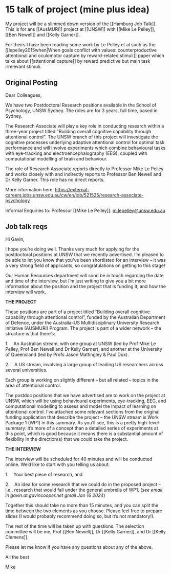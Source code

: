 # 15 talk of project (mine plus idea)

My project will be a slimmed down version of the [[Hamburg Job Talk]]. This is for ans [[AusMURI]] project at [[UNSW]] with [[Mike Le Pelley]], [[Ben Newell]] and [[Kelly Garner]].

For theirs I have been reading some work by Le Pelley et al such as the [[lepelley2015when|When goals conflict with values: counterproductive attentional and oculomotor capture by reward-related stimuli]] paper which talks about [[attentional capture]] by reward predictive but main task irrelevant stimuli.

## Original Posting

Dear Colleagues,

We have two Postdoctoral Research positions available in the School of Psychology, UNSW Sydney. The roles are for 3 years, full time, based in Sydney.

The Research Associate will play a key role in conducting research within a three-year project titled "Building overall cognitive capability through attentional control". The UNSW branch of this project will investigate the cognitive processes underlying adaptive attentional control for optimal task performance and will involve experiments which combine behavioural tasks with eye-tracking and electroencephalography (EEG), coupled with computational modelling of brain and behaviour.

The role of Research Associate reports directly to Professor Mike Le Pelley and works closely with and indirectly reports to Professor Ben Newell and Dr Kelly Garner. This role has no direct reports.

More information here: https://external-careers.jobs.unsw.edu.au/cw/en/job/521525/research-associate-psychology

Informal Enquiries to: Professor [[Mike Le Pelley]]: m.lepelley@unsw.edu.au

## Job talk reqs

Hi Gavin,

I hope you’re doing well. Thanks very much for applying for the postdoctoral positions at UNSW that we recently advertised. I’m pleased to be able to let you know that you’ve been shortlisted for an interview – it was a very strong field of applicants, so congratulations on getting to this stage!

Our Human Resources department will soon be in touch regarding the date and time of the interview, but I’m just writing to give you a bit more information about the position and the project that is funding it, and how the interview will work.

**THE PROJECT**

These positions are part of a project titled “Building overall cognitive capability through attentional control”, funded by the Australian Department of Defence, under the Australia–US Multidisciplinary University Research Initiative (AUSMURI) Program. The project is part of a wider network – the structure is that there’s:

1.    An Australian stream, with one group at UNSW (led by Prof Mike Le Pelley, Prof Ben Newell and Dr Kelly Garner), and another at the University of Queensland (led by Profs Jason Mattingley & Paul Dux).

2.    A US stream, involving a large group of leading US researchers across several universities.

Each group is working on slightly different – but all related – topics in the area of attentional control.

The postdoc positions that we have advertised are to work on the project at UNSW, which will be using behavioural experiments, eye-tracking, EEG, and computational modelling to assess and model the impact of learning on attentional control. I’ve attached some relevant sections from the original funding application that describe the project – the UNSW stream is Work Package 1 (WP1) in this summary. As you’ll see, this is a pretty high-level summary: it’s more of a concept than a detailed series of experiments at this point, which is good because it means there is a substantial amount of flexibility in the direction(s) that we could take the project.

**THE INTERVIEW**

The interview will be scheduled for 40 minutes and will be conducted online. We’d like to start with you telling us about:

1.    Your best piece of research, and

2.    An idea for some research that we could do in the proposed project – i.e., research that would fall under the general umbrella of WP1. (_see email in gavin.at.gavincooper.net gmail Jan 16 2024_)

Together this should take no more than 15 minutes, and you can split the time between the two elements as you choose. Please feel free to prepare slides (I would probably recommend doing so, but it’s not mandatory!).

The rest of the time will be taken up with questions. The selection committee will be me, Prof [[Ben Newell]], Dr [[Kelly Garner]], and Dr [[Kelly Clemens]].

Please let me know if you have any questions about any of the above.

All the best

Mike